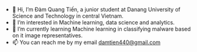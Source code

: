 - 👋 Hi, I’m Đàm Quang Tiến, a junior student at Danang University of Science and Technology in central Vietnam.
- 👀 I’m interested in Machine learning, data science and analytics.
- 🌱 I’m currently learning Machine learning in classifying malware based on it image representatives.
- 📫 You can reach me by my email damtien440@gmail.com

